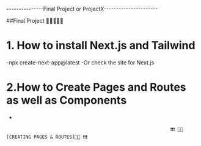 ---------------Final Project or ProjectX----------------------

##Final Project 💯💯💯💯💯

# 1. How to install Next.js and Tailwind

-npx create-next-app@latest
-Or check the site for Next.js

# 2.How to Create Pages and Routes as well as Components

-

                                                                ❗❗❗ 📃📃[CREATING PAGES & ROUTES]📃📃 ❗❗❗
